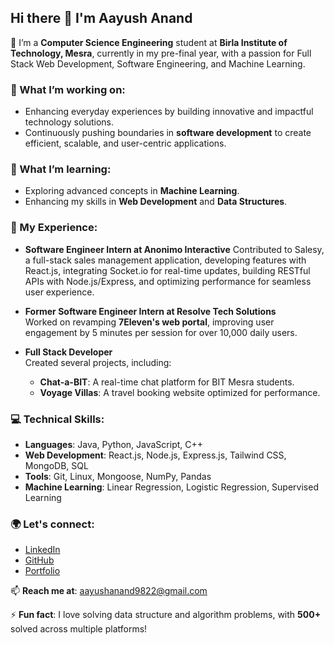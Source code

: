 ## Hi there 👋 I'm Aayush Anand

🚀 I’m a **Computer Science Engineering** student at **Birla Institute of Technology, Mesra**, currently in my pre-final year, with a passion for Full Stack Web Development, Software Engineering, and Machine Learning.

### 🔭 What I’m working on:
- Enhancing everyday experiences by building innovative and impactful technology solutions.
- Continuously pushing boundaries in **software development** to create efficient, scalable, and user-centric applications.


### 🌱 What I’m learning:
- Exploring advanced concepts in **Machine Learning**.
- Enhancing my skills in **Web Development** and **Data Structures**.

### 💼 My Experience:
- **Software Engineer Intern at Anonimo Interactive**
   Contributed to Salesy, a full-stack sales management application, developing features with React.js, integrating Socket.io for real-time updates, building RESTful APIs with Node.js/Express, and optimizing performance for seamless user experience.

- **Former Software Engineer Intern at Resolve Tech Solutions**  
  Worked on revamping **7Eleven's web portal**, improving user engagement by 5 minutes per session for over 10,000 daily users.
  
- **Full Stack Developer**  
  Created several projects, including:
  - **Chat-a-BIT**: A real-time chat platform for BIT Mesra students.
  - **Voyage Villas**: A travel booking website optimized for performance.

### 💻 Technical Skills:
- **Languages**: Java, Python, JavaScript, C++
- **Web Development**: React.js, Node.js, Express.js, Tailwind CSS, MongoDB, SQL
- **Tools**: Git, Linux, Mongoose, NumPy, Pandas
- **Machine Learning**: Linear Regression, Logistic Regression, Supervised Learning

### 🌍 Let's connect:
- [LinkedIn](https://www.linkedin.com/in/aayush-anand-bitmesra/)
- [GitHub](https://github.com/aayushanand18)
- [Portfolio](https://portfolio-website-gilt-nu-25.vercel.app)

📫 **Reach me at**: aayushanand9822@gmail.com

⚡ **Fun fact**: I love solving data structure and algorithm problems, with **500+** solved across multiple platforms!
